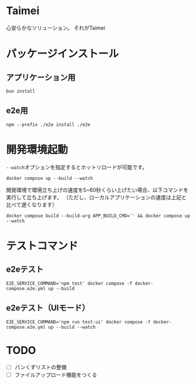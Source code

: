 # Taimei

心安らかなソリューション。
それがTaimei

# パッケージインストール

## アプリケーション用
```console
bun install
```

## e2e用
```console
npm --prefix ./e2e install ./e2e
```

# 開発環境起動

`--watch`オプションを指定するとホットリロードが可能です。

```console
docker compose up --build --watch
```

開発環境で環境立ち上げの速度を5~60秒くらい上げたい場合、以下コマンドを実行して立ち上げます。
（ただし、ローカルアプリケーションの速度は上記と比べて遅くなります）

```console
docker compose build --build-arg APP_BUILD_CMD='' && docker compose up --watch
```

# テストコマンド

## e2eテスト
```console
E2E_SERVICE_COMMAND='npm test' docker compose -f docker-compose.e2e.yml up --build
```

## e2eテスト（UIモード）

```console
E2E_SERVICE_COMMAND='npm run test-ui' docker compose -f docker-compose.e2e.yml up --build --watch
```

# TODO
- [ ] パンくずリストの整備
- [ ] ファイルアップロード機能をつくる
